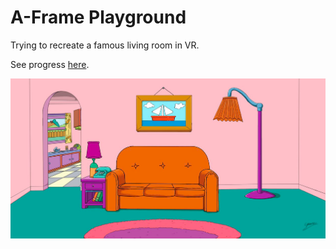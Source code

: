 # A-Frame Playground

Trying to recreate a famous living room in VR.

See progress [here](https://sowasred2012.github.io).

![Living Room](reference/livingroom.png)
